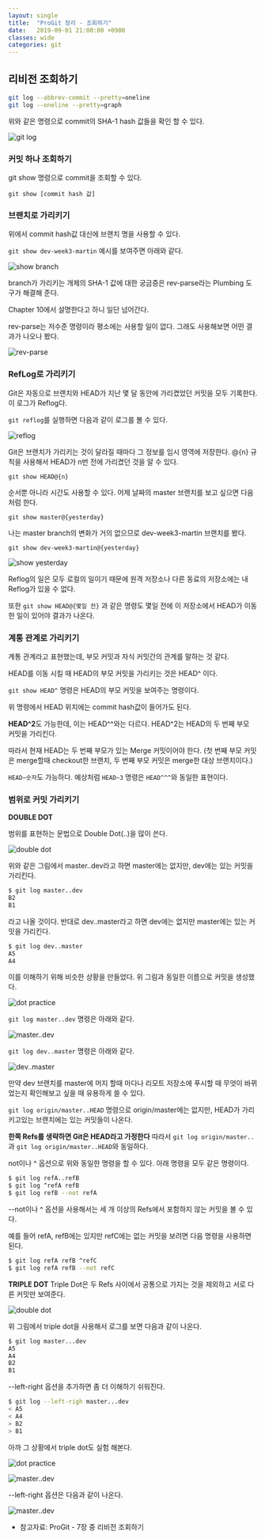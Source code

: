 ```yaml
---
layout: single
title:  "ProGit 정리 - 조회하기"
date:   2019-09-01 21:00:00 +0900
classes: wide
categories: git
---
```


## 리비전 조회하기

```bash
git log --abbrev-commit --pretty=oneline
git log --oneline --pretty=graph
```
위와 같은 명령으로 commit의 SHA-1 hash 값들을 확인 할 수 있다.

![git log](/assets/img/git_refs/git-log.png)

### 커밋 하나 조회하기
git show 명령으로 commit을 조회할 수 있다.

`git show [commit hash 값]`

### 브랜치로 가리키기
위에서 commit hash값 대신에 브랜치 명을 사용할 수 있다.

`git show dev-week3-martin` 예시를 보여주면 아래와 같다.


![show branch](/assets/img/git_refs/show-branch.png)

branch가 가리키는 개체의 SHA-1 값에 대한 궁금증은 rev-parse라는 Plumbing 도구가 해결해 준다.

Chapter 10에서 설명한다고 하니 일단 넘어간다.

rev-parse는 저수준 명령이라 평소에는 사용할 일이 없다. 그래도 사용해보면 어떤 결과가 나오나 봤다.

![rev-parse](/assets/img/git_refs/rev-parse.png)

### RefLog로 가리키기

Git은 자동으로 브랜치와 HEAD가 지난 몇 달 동안에 가리켰었던 커밋을 모두 기록한다. 이 로그가 Reflog다.

`git reflog`를 실행하면 다음과 같이 로그를 볼 수 있다.

![reflog](/assets/img/git_refs/reflog.png)

Git은 브랜치가 가리키는 것이 달라질 때마다 그 정보를 임시 영역에 저장한다.
@{n} 규칙을 사용해서 HEAD가 n번 전에 가리켰던 것을 알 수 있다.

`git show HEAD@{n}`

순서뿐 아니라 시간도 사용할 수 있다. 어제 날짜의 master 브랜치를 보고 싶으면 다음처럼 한다.

`git show master@{yesterday}`

나는 master branch의 변화가 거의 없으므로 dev-week3-martin 브랜치를 봤다.

`git show dev-week3-martin@{yesterday}`

![show yesterday](/assets/img/git_refs/show-yesterday.png)


Reflog의 일은 모두 로컬의 일이기 때문에 원격 저장소나 다른 동료의 저장소에는 내 Reflog가 있을 수 없다. 

또한 `git show HEAD@{몇일 전}` 과 같은 명령도 몇일 전에 이 저장소에서 HEAD가 이동한 일이 있어야 결과가 나온다.

### 계통 관계로 가리키기

계통 관계라고 표현했는데, 부모 커밋과 자식 커밋간의 관계를 말하는 것 같다.

HEAD를 이동 시킬 때 HEAD의 부모 커밋을 가리키는 것은 HEAD^ 이다.

`git show HEAD^` 명령은 HEAD의 부모 커밋을 보여주는 명령이다.

위 명령에서 HEAD 위치에는 commit hash값이 들어가도 된다. 

**HEAD^2**도 가능한데, 이는 HEAD^^와는 다르다. HEAD^2는 HEAD의 두 번째 부모 커밋을 가리킨다. 

따라서 현재 HEAD는 두 번째 부모가 있는 Merge 커밋이어야 한다. (첫 번째 부모 커밋은 merge할때 checkout한 브랜치, 두 번째 부모 커밋은 merge한 대상 브랜치이다.)

`HEAD~숫자`도 가능하다. 예상처럼 `HEAD~3` 명령은 `HEAD^^^`와 동일한 표현이다.

### 범위로 커밋 가리키기

**DOUBLE DOT**

범위를 표현하는 문법으로 Double Dot(..)을 많이 쓴다.

![double dot](/assets/img/git_refs/double-dot.png)

위와 같은 그림에서 master..dev라고 하면 master에는 없지만, dev에는 있는 커밋을 가리킨다.

```bash
$ git log master..dev
B2
B1
``` 

라고 나올 것이다. 반대로 dev..master라고 하면 dev에는 없지만 master에는 있는 커밋을 가리킨다.

```bash
$ git log dev..master
A5
A4
``` 

이를 이해하기 위해 비슷한 상황을 만들었다. 위 그림과 동일한 이름으로 커밋을 생성했다.

![dot practice](/assets/img/git_refs/dot-practice1.png)

`git log master..dev` 명령은 아래와 같다.

![master..dev](/assets/img/git_refs/master..dev.png)

`git log dev..master` 명령은 아래와 같다.

![dev..master](/assets/img/git_refs/dev..master.png)

만약 dev 브랜치를 master에 머지 할때 마다나 리모트 저장소에 푸시할 때 무엇이 바뀌었는지 확인해보고 싶을 때 유용하게 쓸 수 있다.

`git log origin/master..HEAD` 명령으로 origin/master에는 없지만, HEAD가 가리키고있는 브랜치에는 있는 커밋들이 나온다.

**한쪽 Refs를 생략하면 Git은 HEAD라고 가정한다** 따라서 `git log origin/master..`과 `git log origin/master..HEAD`와 동일하다.

not이나 ^ 옵션으로 위와 동일한 명령을 할 수 있다. 아래 명령을 모두 같은 명령이다.

```bash
$ git log refA..refB
$ git log ^refA refB
$ git log refB --not refA
```

--not이나 ^ 옵션을 사용해서는 세 개 이상의 Refs에서 포함하지 않는 커밋을 볼 수 있다.

예를 들어 refA, refB에는 있지만 refC에는 없는 커밋을 보려면 다음 명령을 사용하면 된다.

```bash
$ git log refA refB ^refC
$ git log refA refB --not refC
```

**TRIPLE DOT**
Triple Dot은 두 Refs 사이에서 공통으로 가지는 것을 제외하고 서로 다른 커밋만 보여준다.

![double dot](/assets/img/git_refs/double-dot.png)

위 그림에서 triple dot을 사용해서 로그를 보면 다음과 같이 나온다.

```bash
$ git log master...dev
A5
A4
B2
B1
```

--left-right 옵션을 추가하면 좀 더 이해하기 쉬워진다.

```bash
$ git log --left-righ master...dev
< A5
< A4
> B2
> B1
```

아까 그 상황에서 triple dot도 실험 해본다.

![dot practice](/assets/img/git_refs/dot-practice1.png)

![master..dev](/assets/img/git_refs/master...dev.png)

--left-right 옵션은 다음과 같이 나온다.

![master..dev](/assets/img/git_refs/left-right.png)



* 참고자료: ProGit - 7장 중 리비전 조회하기